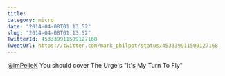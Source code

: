 ```yaml
---
title: 
category: micro
date: "2014-04-08T01:13:52"
slug: "2014-04-08T01:13:52"
TwitterId: 453339911509127168
TweetUrl: https://twitter.com/mark_philpot/status/453339911509127168
---
```


[@imPelleK](https://twitter.com/imPelleK) You should cover The Urge's "It's My
Turn To Fly"
